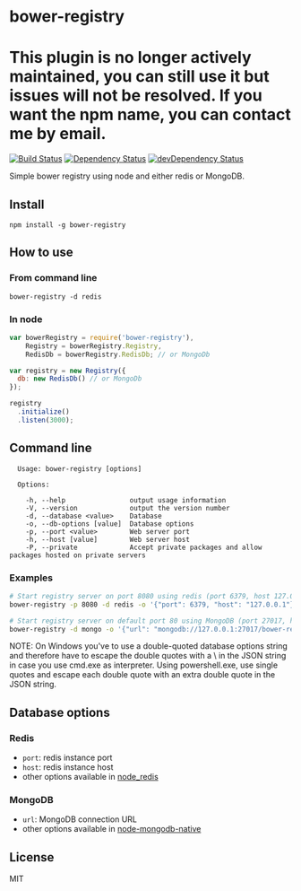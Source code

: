 # bower-registry

# This plugin is no longer actively maintained, you can still use it but issues will not be resolved. If you want the npm name, you can contact me by email.

[![Build Status](https://travis-ci.org/neoziro/bower-registry.svg?branch=master)](https://travis-ci.org/neoziro/bower-registry)
[![Dependency Status](https://david-dm.org/neoziro/bower-registry.svg?theme=shields.io)](https://david-dm.org/neoziro/bower-registry)
[![devDependency Status](https://david-dm.org/neoziro/bower-registry/dev-status.svg?theme=shields.io)](https://david-dm.org/neoziro/bower-registry#info=devDependencies)

Simple bower registry using node and either redis or MongoDB.

## Install

```
npm install -g bower-registry
```

## How to use

### From command line

```
bower-registry -d redis
```

### In node

```javascript
var bowerRegistry = require('bower-registry'),
    Registry = bowerRegistry.Registry,
    RedisDb = bowerRegistry.RedisDb; // or MongoDb

var registry = new Registry({
  db: new RedisDb() // or MongoDb
});

registry
  .initialize()
  .listen(3000);
```

## Command line

```
  Usage: bower-registry [options]

  Options:

    -h, --help                output usage information
    -V, --version             output the version number
    -d, --database <value>    Database
    -o, --db-options [value]  Database options
    -p, --port <value>        Web server port
    -h, --host [value]        Web server host
    -P, --private             Accept private packages and allow packages hosted on private servers
```

### Examples

```bash
# Start registry server on port 8080 using redis (port 6379, host 127.0.0.1)
bower-registry -p 8080 -d redis -o '{"port": 6379, "host": "127.0.0.1"}'

# Start registry server on default port 80 using MongoDB (port 27017, host 127.0.0.1)
bower-registry -d mongo -o '{"url": "mongodb://127.0.0.1:27017/bower-registry"}'
```

NOTE: On Windows you've to use a double-quoted database options string and therefore have to escape the double quotes with a \ in the JSON string in case you use cmd.exe as interpreter. Using powershell.exe, use single quotes and escape each double quote with an extra double quote in the JSON string.
## Database options

### Redis

* `port`: redis instance port
* `host`: redis instance host
* other options available in [node_redis](https://github.com/mranney/node_redis#rediscreateclientport-host-options)

### MongoDB

* `url`: MongoDB connection URL
* other options available in [node-mongodb-native](https://github.com/mongodb/node-mongodb-native/blob/2.0/lib/mongo_client.js#L74-299)

## License

MIT
